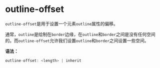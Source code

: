outline-offset
========

`outline-offset`是用于设置一个元素`outline`属性的偏移。

通常，`outline`是绘制在`border`边缘，在`outline`和`border`之间是没有任何空间的。而`outline-offset`允许我们设置`outline`和`border`之间设置一些空间。

**语法：**

```c
outline-offset: <length> | inherit
```
